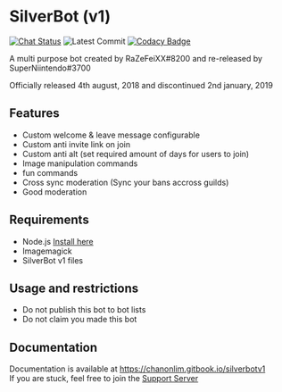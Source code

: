 # SilverBot (v1)

[![Chat Status](https://img.shields.io/discord/467525605043208192.svg)](https://discord.gg/cW5TyTB)
![Latest Commit](https://img.shields.io/github/last-commit/chanonlim/silverbot.svg)
[![Codacy Badge](https://api.codacy.com/project/badge/Grade/b3dc902769a94625b9914b9d3a77ab0b)](https://www.codacy.com/app/chanonlim/silverbot?utm_source=github.com&amp;utm_medium=referral&amp;utm_content=chanonlim/silverbot&amp;utm_campaign=Badge_Grade)

A multi purpose bot created by RaZeFeiXX#8200 and re-released by SuperNiintendo#3700

Officially released 4th august, 2018 and discontinued 2nd january, 2019

## Features

 - Custom welcome & leave message configurable
 - Custom anti invite link on join
 - Custom anti alt (set required amount of days for users to join)
 - Image manipulation commands
 - fun commands
 - Cross sync moderation (Sync your bans accross guilds)
 - Good moderation
 
## Requirements

- Node.js [Install here](https://nodejs.org)
- Imagemagick 
- SilverBot v1 files


## Usage and restrictions

* Do not publish this bot to bot lists
* Do not claim you made this bot

## Documentation

Documentation is available at https://chanonlim.gitbook.io/silverbotv1  
If you are stuck, feel free to join the [Support Server](https://discord.gg/cW5TyTB)
